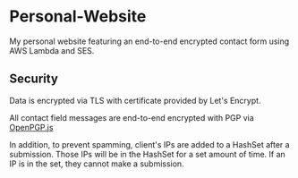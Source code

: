 # Personal-Website

My personal website featuring an end-to-end encrypted contact form using AWS Lambda and SES.

## Security

Data is encrypted via TLS with certificate provided by Let's Encrypt.

All contact field messages are end-to-end encrypted with PGP via [OpenPGP.js](https://openpgpjs.org)

In addition, to prevent spamming, client's IPs are added to a HashSet after a submission. Those IPs will be in the HashSet for a set amount of time. If an IP is in the set, they cannot make a submission.
